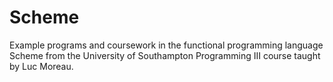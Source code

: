 # Scheme
Example programs and coursework in the functional programming language Scheme from the University of Southampton Programming III course taught by Luc Moreau.

